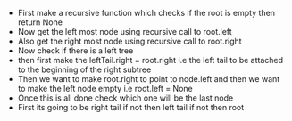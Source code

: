 - First make a recursive function which checks if the root is empty then return None
- Now get the left most node using recursive call to root.left
- Also get the right most node using recursive call to root.right
- Now check if there is a left tree
- then first make the leftTail.right = root.right i.e the left tail to be attached to the beginning of the right subtree
- Then we want to make root.right to point to node.left and then we want to make the left node empty i.e root.left = None
- Once this is all done check which one will be the last node
- First its going to be right tail if not then left tail if not then root
